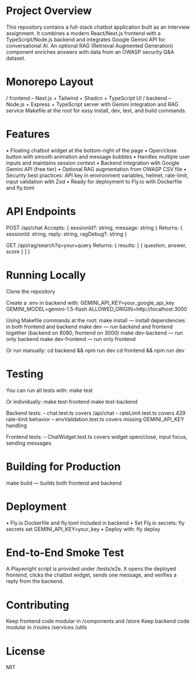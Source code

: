 # Project Overview

This repository contains a full-stack chatbot application built as an interview assignment.
It combines a modern React/Next.js frontend with a TypeScript/Node.js backend and integrates Google Gemini API for conversational AI.
An optional RAG (Retrieval Augmented Generation) component enriches answers with data from an OWASP security Q&A dataset.

# Monorepo Layout

/ frontend – Next.js + Tailwind + Shadcn + TypeScript UI
/ backend – Node.js + Express + TypeScript server with Gemini integration and RAG service
Makefile at the root for easy install, dev, test, and build commands.

# Features

• Floating chatbot widget at the bottom-right of the page
• Open/close button with smooth animation and message bubbles
• Handles multiple user inputs and maintains session context
• Backend integration with Google Gemini API (free tier)
• Optional RAG augmentation from OWASP CSV file
• Security best practices: API key in environment variables, helmet, rate-limit, input validation with Zod
• Ready for deployment to Fly.io with Dockerfile and fly.toml

# API Endpoints

POST /api/chat
Accepts: { sessionId?: string, message: string }
Returns: { sessionId: string, reply: string, ragDebug?: string }

GET /api/rag/search?q=your+query
Returns: { results: [ { question, answer, score } ] }

# Running Locally

Clone the repository

Create a .env in backend with:
GEMINI_API_KEY=your_google_api_key
GEMINI_MODEL=gemini-1.5-flash
ALLOWED_ORIGIN=http://localhost:3000

Using Makefile commands at the root:
make install — install dependencies in both frontend and backend
make dev — run backend and frontend together (backend on 8080, frontend on 3000)
make dev-backend — run only backend
make dev-frontend — run only frontend

Or run manually:
cd backend && npm run dev
cd frontend && npm run dev

# Testing

You can run all tests with:
make test

Or individually:
make test-frontend
make test-backend

Backend tests:
– chat.test.ts covers /api/chat
– rateLimit.test.ts covers 429 rate-limit behavior
– envValidation.test.ts covers missing GEMINI_API_KEY handling

Frontend tests:
– ChatWidget.test.ts covers widget open/close, input focus, sending messages

# Building for Production

make build — builds both frontend and backend

# Deployment

• Fly.io Dockerfile and fly.toml included in backend
• Set Fly.io secrets: fly secrets set GEMINI_API_KEY=your_key
• Deploy with: fly deploy

# End-to-End Smoke Test

A Playwright script is provided under /tests/e2e. It opens the deployed frontend, clicks the chatbot widget, sends one message, and verifies a reply from the backend.

# Contributing

Keep frontend code modular in /components and /store
Keep backend code modular in /routes /services /utils

# License

MIT
